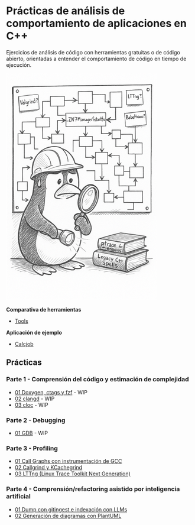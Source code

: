 Prácticas de análisis de comportamiento de aplicaciones en C++ 
==============================================================

Ejercicios de análisis de código con herramientas gratuitas o de código abierto, orientadas a entender el comportamiento de código en tiempo de ejecución.

![portrait](./assets/portrait.png)

**Comparativa de herramientas**

- [Tools](TOOLS.md)

**Aplicación de ejemplo**

- [Calcjob](./apps/calcjob/)

## Prácticas

### Parte 1 - Comprensión del código y estimación de complejidad

- [01 Doxygen, ctags y fzf]() - WIP
- [02 clangd]() - WIP
- [03 cloc]() - WIP

### Parte 2 - Debugging

- [01 GDB]() - WIP

### Parte 3 - Profiling

- [01 Call Graphs con instrumentación de GCC](./lessons/03_profiling/01_callgraphs/)
- [02 Callgrind y KCachegrind](./lessons/03_profiling//02_callgrind/)
- [03 LTTng (Linux Trace Toolkit Next Generation)](./lessons/03_profiling/03_lltng/)

### Parte 4 - Comprensión/refactoring asistido por inteligencia artificial

- [01 Dump con gitingest e indexación con LLMs]()
- [02 Generación de diagramas con PlantUML]()
